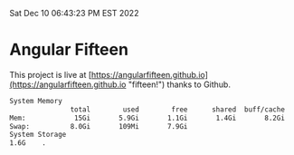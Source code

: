 Sat Dec 10 06:43:23 PM EST 2022

# Angular Fifteen


This project is live at [https://angularfifteen.github.io](https://angularfifteen.github.io "fifteen!") thanks to Github.

```bash
System Memory
               total        used        free      shared  buff/cache   available
Mem:            15Gi       5.9Gi       1.1Gi       1.4Gi       8.2Gi       7.6Gi
Swap:          8.0Gi       109Mi       7.9Gi
System Storage
1.6G	.
